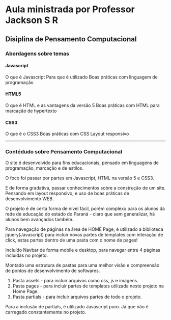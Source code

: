 # Aula ministrada por Professor Jackson S R

## Disiplina de Pensamento Computacional

### Abordagens sobre temas

#### Javascript

O que é Javascript
Para que é utilizado
Boas práticas com linguagem de programação

#### HTML5

O que é HTML e as vantagens da versão 5
Boas práticas com HTML para marcação de hypertexto 

#### CSS3

O que é o CSS3
Boas práticas com CSS
Layout responsivo

___

### Contédudo sobre Pensamento Computacional

O site é desenvolvido para fins educacionais, pensado em linguagens de programação, marcação e de estilos.

O foco foi passar por partes em Javascript, HTML na versão 5 e CSS3.

E de forma gradativa, passar conhecimentos sobre a construção de um site. Pensando em layout responsivo, e uso de boas práticas de desenvolvimento WEB.

O projeto é de certa forma de nível fácil, porém complexo para os alunos da rede de educação do estado do Paraná - claro que sem generalizar, há alunos bem avançados também.

Para navegação de páginas na área de HOME Page, é utilizado a biblioteca jquery(Javascript) para incluir novas partes de templates com interação de click, estas partes dentro de uma pasta com o nome de pages!

Incluído Navbar de forma mobile e desktop, para navegar entre 4 páginas incluídas no projeto.

Montado uma estrutura de pastas para uma melhor visão e compreensão de pontos de desenvolvimento de softwares.

<ul style="list-style: decimal;">
    <li>Pasta assets - para incluir arquivos como css, js e imagens.</li>
    <li>Pasta pages - para incluir partes de templates utilizada neste projeto na Home Page.</li>
    <li>Pasta partials - para incluir arquivos partes de todo o projeto.</li>
</ul>

Para a inclusão de partials, é utilizado Javascript puro. Já que não é carregado constantemente no projeto.

